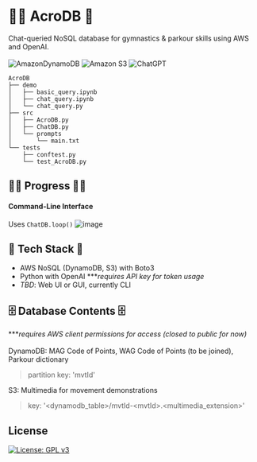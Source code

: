 # 🤸‍♂️ AcroDB 🤸 
Chat-queried NoSQL database for gymnastics & parkour skills using AWS and OpenAI.<br><br>
![AmazonDynamoDB](https://img.shields.io/badge/Amazon%20DynamoDB-4053D6?style=for-the-badge&logo=Amazon%20DynamoDB&logoColor=white) ![Amazon S3](https://img.shields.io/badge/Amazon%20S3-FF9900?style=for-the-badge&logo=amazons3&logoColor=white) ![ChatGPT](https://img.shields.io/badge/chatGPT-74aa9c?style=for-the-badge&logo=openai&logoColor=white)
```
AcroDB
├── demo
│   ├── basic_query.ipynb
│   ├── chat_query.ipynb
│   └── chat_query.py
├── src
│   ├── AcroDB.py
│   ├── ChatDB.py
│   └── prompts
│       └── main.txt
└── tests
    ├── conftest.py
    └── test_AcroDB.py
```

## 👷‍♂️ Progress 👷‍♀️
#### Command-Line Interface
Uses ```ChatDB.loop()```
![image](https://github.com/user-attachments/assets/dcad7bb3-b835-4881-9680-c821f3d8d694)

## 🧠 Tech Stack 🤖
- AWS NoSQL (DynamoDB, S3) with Boto3
- Python with OpenAI \****requires API key for token usage*
- *TBD*: Web UI or GUI, currently CLI
  
## 🗄️ Database Contents 🗄️
\****requires AWS client permissions for access (closed to public for now)*<br><br>
DynamoDB: MAG Code of Points, WAG Code of Points (to be joined), Parkour dictionary
> partition key: 'mvtId'

S3: Multimedia for movement demonstrations
> key: '<dynamodb_table>/mvtId-\<mvtId\>.\<multimedia_extension\>'

## License
[![License: GPL v3](https://img.shields.io/badge/License-GPLv3-blue.svg)](https://www.gnu.org/licenses/gpl-3.0)
